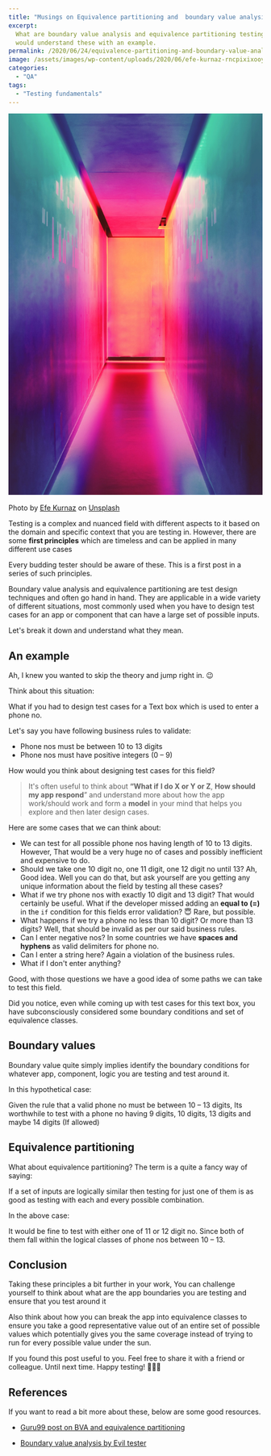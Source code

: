 ```yaml
---
title: "Musings on Equivalence partitioning and  boundary value analysis"
excerpt:
  What are boundary value analysis and equivalence partitioning testing techniques? In this post we
  would understand these with an example.
permalink: /2020/06/24/equivalence-partitioning-and-boundary-value-analysis/
image: /assets/images/wp-content/uploads/2020/06/efe-kurnaz-rncpixixooy-unsplash.jpg
categories:
  - "QA"
tags:
  - "Testing fundamentals"
---
```


![](/assets/images/wp-content/uploads/2020/06/efe-kurnaz-rncpixixooy-unsplash.jpg)

Photo by
[Efe Kurnaz](https://unsplash.com/@efekurnaz?utm_source=unsplash&utm_medium=referral&utm_content=creditCopyText)
on
[Unsplash](https://automationhacks.blog/s/photos/wall?utm_source=unsplash&utm_medium=referral&utm_content=creditCopyText)

Testing is a complex and nuanced field with different aspects to it based on the domain and specific
context that you are testing in. However, there are some **first principles** which are timeless and
can be applied in many different use cases

Every budding tester should be aware of these. This is a first post in a series of such principles.

Boundary value analysis and equivalence partitioning are test design techniques and often go hand in
hand. They are applicable in a wide variety of different situations, most commonly used when you
have to design test cases for an app or component that can have a large set of possible inputs.

Let's break it down and understand what they mean.

## An example

Ah, I knew you wanted to skip the theory and jump right in. 😉

Think about this situation:

What if you had to design test cases for a Text box which is used to enter a phone no.

Let's say you have following business rules to validate:

- Phone nos must be between 10 to 13 digits
- Phone nos must have positive integers (0 &#8211; 9)

How would you think about designing test cases for this field?

<blockquote class="wp-block-quote">
  <p>
    It's often useful to think about <strong>&#8220;What if</strong> <strong>I do X or Y or Z</strong>, <strong>How should my app respond</strong>&#8221; and understand more about how the app work/should work and form a <strong>model</strong> in your mind that helps you explore and then later design cases.
  </p>
</blockquote>

Here are some cases that we can think about:

- We can test for all possible phone nos having length of 10 to 13 digits. However, That would be a
  very huge no of cases and possibly inefficient and expensive to do.
- Should we take one 10 digit no, one 11 digit, one 12 digit no until 13? Ah, Good idea. Well you
  can do that, but ask yourself are you getting any unique information about the field by testing
  all these cases?
- What if we try phone nos with exactly 10 digit and 13 digit? That would certainly be useful. What
  if the developer missed adding an **equal to (=)** in the `if` condition for this fields error
  validation? 😇 Rare, but possible.
- What happens if we try a phone no less than 10 digit? Or more than 13 digits? Well, that should be
  invalid as per our said business rules.
- Can I enter negative nos? In some countries we have **spaces and hyphens** as valid delimiters for
  phone no.
- Can I enter a string here? Again a violation of the business rules.
- What if I don't enter anything?

Good, with those questions we have a good idea of some paths we can take to test this field.

Did you notice, even while coming up with test cases for this text box, you have subconsciously
considered some boundary conditions and set of equivalence classes.

## Boundary values

Boundary value quite simply implies identify the boundary conditions for whatever app, component,
logic you are testing and test around it.

In this hypothetical case:

Given the rule that a valid phone no must be between 10 &#8211; 13 digits, Its worthwhile to test
with a phone no having 9 digits, 10 digits, 13 digits and maybe 14 digits (If allowed)

## Equivalence partitioning

What about equivalence partitioning? The term is a quite a fancy way of saying:

If a set of inputs are logically similar then testing for just one of them is as good as testing
with each and every possible combination.

In the above case:

It would be fine to test with either one of 11 or 12 digit no. Since both of them fall within the
logical classes of phone nos between 10 &#8211; 13.

## Conclusion

Taking these principles a bit further in your work, You can challenge yourself to think about what
are the app boundaries you are testing and ensure that you test around it

Also think about how you can break the app into equivalence classes to ensure you take a good
representative value out of an entire set of possible values which potentially gives you the same
coverage instead of trying to run for every possible value under the sun.

If you found this post useful to you. Feel free to share it with a friend or colleague. Until next
time. Happy testing! 👨🏻‍💻

## References

If you want to read a bit more about these, below are some good resources.

- [Guru99 post on BVA and equivalence partitioning](https://www.guru99.com/equivalence-partitioning-boundary-value-analysis.html)

- [Boundary value analysis by Evil tester](https://www.youtube.com/watch?v=H6IRY98Gu44)

